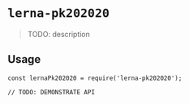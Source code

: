 # `lerna-pk202020`

> TODO: description

## Usage

```
const lernaPk202020 = require('lerna-pk202020');

// TODO: DEMONSTRATE API
```
